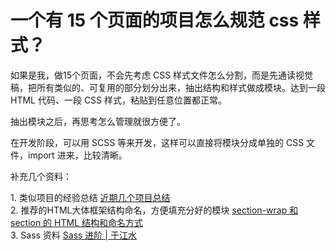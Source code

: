 # 一个有 15 个页面的项目怎么规范 css 样式？

如果是我，做15个页面，不会先考虑 CSS 样式文件怎么分割，而是先通读视觉稿，把所有类似的、可复用的部分划分出来，抽出结构和样式做成模块。达到一段 HTML 代码、一段 CSS 样式，粘贴到任意位置都正常。  

抽出模块之后，再思考怎么管理就很方便了。  

在开发阶段，可以用 SCSS 等来开发，这样可以直接将模块分成单独的 CSS 文件，import 进来，比较清晰。  

补充几个资料：  

1\. 类似项目的经验总结 [近期几个项目总结](http://yujiangshui.com/recent-projects-review/%23)  
2\. 推荐的HTML大体框架结构命名，方便填充分好的模块 [section-wrap 和 section 的 HTML 结构和命名方式](http://yujiangshui.com/section-wrap-and-section/)  
3\. Sass 资料 [Sass 进阶 | 于江水](http://yujiangshui.com/sass-advance-property/)